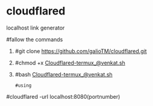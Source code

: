# cloudflared
localhost link generator

#fallow the commands 

1. #git clone https://github.com/galioTM/cloudflared.git

2. #chmod +x Cloudflared-termux_@venkat.sh

3. #bash Cloudflared-termux_@venkat.sh

       #using 

#cloudflared -url localhost:8080(portnumber)
